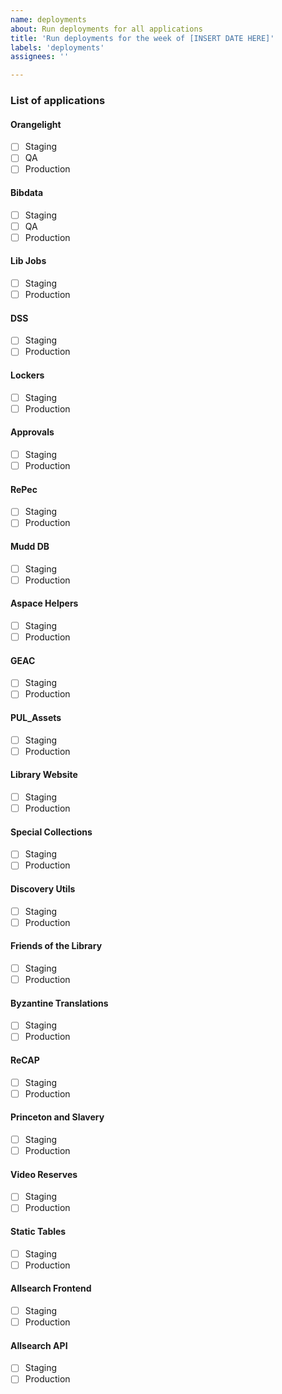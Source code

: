 ```yaml
---
name: deployments
about: Run deployments for all applications
title: 'Run deployments for the week of [INSERT DATE HERE]'
labels: 'deployments'
assignees: ''

---
```

### List of applications

#### Orangelight
- [ ] Staging
- [ ] QA
- [ ] Production

#### Bibdata
- [ ] Staging
- [ ] QA
- [ ] Production

#### Lib Jobs
- [ ] Staging
- [ ] Production

#### DSS
- [ ] Staging
- [ ] Production

#### Lockers
- [ ] Staging
- [ ] Production

#### Approvals
- [ ] Staging
- [ ] Production

#### RePec
- [ ] Staging
- [ ] Production

#### Mudd DB
- [ ] Staging
- [ ] Production

#### Aspace Helpers
- [ ] Staging
- [ ] Production

#### GEAC
- [ ] Staging
- [ ] Production

#### PUL_Assets
- [ ] Staging
- [ ] Production

#### Library Website
- [ ] Staging
- [ ] Production

#### Special Collections
- [ ] Staging
- [ ] Production

#### Discovery Utils
- [ ] Staging
- [ ] Production

#### Friends of the Library
- [ ] Staging
- [ ] Production

#### Byzantine Translations
- [ ] Staging
- [ ] Production

#### ReCAP
- [ ] Staging
- [ ] Production

#### Princeton and Slavery
- [ ] Staging
- [ ] Production

#### Video Reserves
- [ ] Staging
- [ ] Production

#### Static Tables
- [ ] Staging
- [ ] Production

#### Allsearch Frontend
- [ ] Staging
- [ ] Production

#### Allsearch API
- [ ] Staging
- [ ] Production
